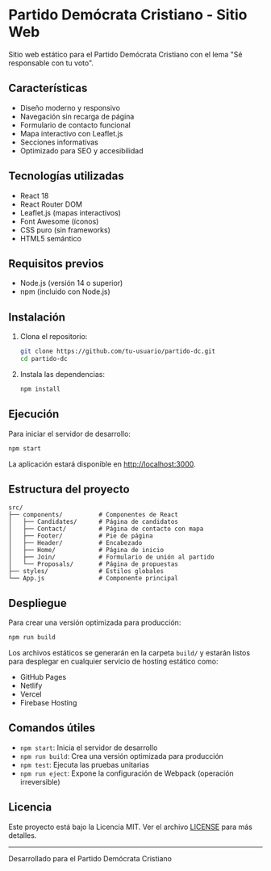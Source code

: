 # Partido Demócrata Cristiano - Sitio Web

Sitio web estático para el Partido Demócrata Cristiano con el lema "Sé responsable con tu voto".

## Características

- Diseño moderno y responsivo
- Navegación sin recarga de página
- Formulario de contacto funcional
- Mapa interactivo con Leaflet.js
- Secciones informativas
- Optimizado para SEO y accesibilidad

## Tecnologías utilizadas

- React 18
- React Router DOM
- Leaflet.js (mapas interactivos)
- Font Awesome (íconos)
- CSS puro (sin frameworks)
- HTML5 semántico

## Requisitos previos

- Node.js (versión 14 o superior)
- npm (incluido con Node.js)

## Instalación

1. Clona el repositorio:
   ```bash
   git clone https://github.com/tu-usuario/partido-dc.git
   cd partido-dc
   ```

2. Instala las dependencias:
   ```bash
   npm install
   ```

## Ejecución

Para iniciar el servidor de desarrollo:

```bash
npm start
```

La aplicación estará disponible en [http://localhost:3000](http://localhost:3000).

## Estructura del proyecto

```
src/
├── components/          # Componentes de React
│   ├── Candidates/      # Página de candidatos
│   ├── Contact/         # Página de contacto con mapa
│   ├── Footer/          # Pie de página
│   ├── Header/          # Encabezado
│   ├── Home/            # Página de inicio
│   ├── Join/            # Formulario de unión al partido
│   └── Proposals/       # Página de propuestas
├── styles/              # Estilos globales
└── App.js               # Componente principal
```

## Despliegue

Para crear una versión optimizada para producción:

```bash
npm run build
```

Los archivos estáticos se generarán en la carpeta `build/` y estarán listos para desplegar en cualquier servicio de hosting estático como:

- GitHub Pages
- Netlify
- Vercel
- Firebase Hosting

## Comandos útiles

- `npm start`: Inicia el servidor de desarrollo
- `npm run build`: Crea una versión optimizada para producción
- `npm test`: Ejecuta las pruebas unitarias
- `npm run eject`: Expone la configuración de Webpack (operación irreversible)

## Licencia

Este proyecto está bajo la Licencia MIT. Ver el archivo [LICENSE](LICENSE) para más detalles.

---

Desarrollado para el Partido Demócrata Cristiano
